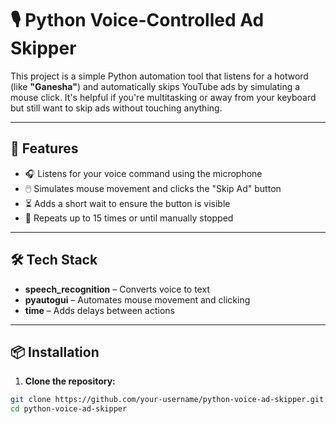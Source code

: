 # 🎙️ Python Voice-Controlled Ad Skipper

This project is a simple Python automation tool that listens for a hotword (like **"Ganesha"**) and automatically skips YouTube ads by simulating a mouse click. It's helpful if you're multitasking or away from your keyboard but still want to skip ads without touching anything.

---

## 🚀 Features

- 🎧 Listens for your voice command using the microphone
- 🖱️ Simulates mouse movement and clicks the "Skip Ad" button
- ⏳ Adds a short wait to ensure the button is visible
- 🔁 Repeats up to 15 times or until manually stopped

---

## 🛠️ Tech Stack

- **speech_recognition** – Converts voice to text
- **pyautogui** – Automates mouse movement and clicking
- **time** – Adds delays between actions

---

## 📦 Installation

1. **Clone the repository:**

```bash
git clone https://github.com/your-username/python-voice-ad-skipper.git
cd python-voice-ad-skipper
